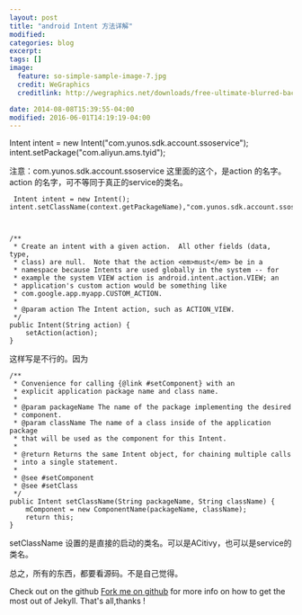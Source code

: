 ```yaml
---
layout: post
title: "android Intent 方法详解"
modified:
categories: blog
excerpt:
tags: []
image:
  feature: so-simple-sample-image-7.jpg
  credit: WeGraphics
  creditlink: http://wegraphics.net/downloads/free-ultimate-blurred-background-pack/

date: 2014-08-08T15:39:55-04:00
modified: 2016-06-01T14:19:19-04:00
---
```


Intent intent = new Intent("com.yunos.sdk.account.ssoservice");
intent.setPackage("com.aliyun.ams.tyid");

注意：com.yunos.sdk.account.ssoservice 这里面的这个，是action 的名字。action 的名字，可不等同于真正的service的类名。

	
	 Intent intent = new Intent();
	intent.setClassName(context.getPackageName),"com.yunos.sdk.account.ssoservice");



    /**
     * Create an intent with a given action.  All other fields (data, type,
     * class) are null.  Note that the action <em>must</em> be in a
     * namespace because Intents are used globally in the system -- for
     * example the system VIEW action is android.intent.action.VIEW; an
     * application's custom action would be something like
     * com.google.app.myapp.CUSTOM_ACTION.
     *
     * @param action The Intent action, such as ACTION_VIEW.
     */
    public Intent(String action) {
        setAction(action);
    }



这样写是不行的。因为

    /**
     * Convenience for calling {@link #setComponent} with an
     * explicit application package name and class name.
     *
     * @param packageName The name of the package implementing the desired
     * component.
     * @param className The name of a class inside of the application package
     * that will be used as the component for this Intent.
     *
     * @return Returns the same Intent object, for chaining multiple calls
     * into a single statement.
     *
     * @see #setComponent
     * @see #setClass
     */
    public Intent setClassName(String packageName, String className) {
        mComponent = new ComponentName(packageName, className);
        return this;
    }

setClassName 设置的是直接的启动的类名。可以是ACitivy，也可以是service的类名。

总之，所有的东西，都要看源码。不是自己觉得。

Check out on the github [Fork me on github][Tomas' Yu] for more info on how to get the most out of Jekyll. That's all,thanks !

[Tomas' Yu]: https://github.com/TomasYu/blogs
[Tomas' Yu]: https://github.com/TomasYu/blogs